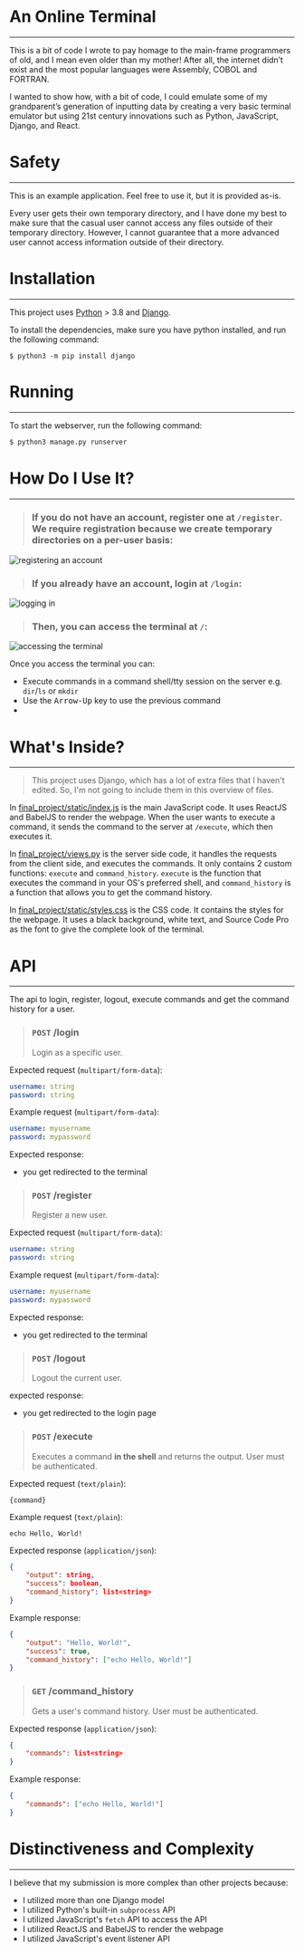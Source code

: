 # An Online Terminal

---

This is a bit of code I wrote to pay homage to the main-frame programmers of old, and I mean even older than my mother! After all, the internet didn’t exist and the most popular languages were Assembly, COBOL and FORTRAN.

I wanted to show how, with a bit of code, I could emulate some of my grandparent’s generation of inputting data by creating a very basic terminal emulator but using 21st century innovations such as Python, JavaScript, Django, and React.

# Safety

---

This is an example application. Feel free to use it, but it is provided as-is.

Every user gets their own temporary directory, and I have done my best to make sure that the casual user cannot access any files outside of their temporary directory. However, I cannot guarantee that a more advanced user cannot access information outside of their directory.

# Installation

---

This project uses [Python](https://www.python.org/) > 3.8 and [Django](https://www.djangoproject.com/).

To install the dependencies, make sure you have python installed, and run the following command:

```
$ python3 -m pip install django
```

# Running

---

To start the webserver, run the following command:

```bash
$ python3 manage.py runserver
```

# How Do I Use It?

---

> ### If you do not have an account, register one at `/register`. We require registration because we create temporary directories on a per-user basis:

![registering an account](./assets/registering.png)

> ### If you already have an account, login at `/login`:

![logging in](./assets/logging-in.png)

> ### Then, you can access the terminal at `/`:

![accessing the terminal](./assets/terminal.png)

Once you access the terminal you can:

-   Execute commands in a command shell/tty session on the server e.g. `dir`/`ls` or `mkdir`
-   Use the <kbd>Arrow-Up</kbd> key to use the previous command
-

# What's Inside?

---

> This project uses Django, which has a lot of extra files that I haven't edited. So, I'm not going to include them in this overview of files.

In [final_project/static/index.js](./final_project/static/index.js) is the main JavaScript code. It uses ReactJS and BabelJS to render the webpage. When the user wants to execute a command, it sends the command to the server at `/execute`, which then executes it.

In [final_project/views.py](./final_project/views.py) is the server side code, it handles the requests from the client side, and executes the commands. It only contains 2 custom functions: `execute` and `command_history`. `execute` is the function that executes the command in your OS's preferred shell, and `command_history` is a function that allows you to get the command history.

In [final_project/static/styles.css](./final_project/static/styles.css) is the CSS code. It contains the styles for the webpage. It uses a black background, white text, and Source Code Pro as the font to give the complete look of the terminal.

# API

---

The api to login, register, logout, execute commands and get the command history for a user.

> ### `POST` /login
>
> Login as a specific user.

Expected request (`multipart/form-data`):

```yaml
username: string
password: string
```

Example request (`multipart/form-data`):

```yaml
username: myusername
password: mypassword
```

Expected response:

-   you get redirected to the terminal

> ### `POST` /register
>
> Register a new user.

Expected request (`multipart/form-data`):

```yaml
username: string
password: string
```

Example request (`multipart/form-data`):

```yaml
username: myusername
password: mypassword
```

Expected response:

-   you get redirected to the terminal

> ### `POST` /logout
>
> Logout the current user.

expected response:

-   you get redirected to the login page

> ### `POST` /execute
>
> Executes a command **in the shell** and returns the output. User must be authenticated.

Expected request (`text/plain`):

```
{command}
```

Example request (`text/plain`):

```
echo Hello, World!
```

Expected response (`application/json`):

```json
{
    "output": string,
    "success": boolean,
    "command_history": list<string>
}
```

Example response:

```json
{
    "output": "Hello, World!",
    "success": true,
    "command_history": ["echo Hello, World!"]
}
```

> ### `GET` /command_history
>
> Gets a user's command history. User must be authenticated.

Expected response (`application/json`):

```json
{
    "commands": list<string>
}
```

Example response:

```json
{
    "commands": ["echo Hello, World!"]
}
```

# Distinctiveness and Complexity

---

I believe that my submission is more complex than other projects because:

-   I utilized more than one Django model
-   I utilized Python's built-in `subprocess` API
-   I utilized JavaScript's `fetch` API to access the API
-   I utilized ReactJS and BabelJS to render the webpage
-   I utilized JavaScript's event listener API
